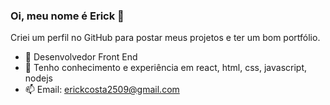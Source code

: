 ### Oi, meu nome é Erick 👋

Criei um perfil no GitHub para postar meus projetos e ter um bom portfólio.

- 🔭 Desenvolvedor Front End
- 🌱 Tenho conhecimento e experiência em react, html, css, javascript, nodejs
- 📫 Email: erickcosta2509@gmail.com
